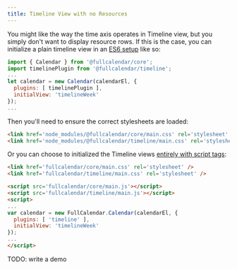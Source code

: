 ```yaml
---
title: Timeline View with no Resources
---
```


You might like the way the time axis operates in Timeline view, but you simply don't want to display resource rows. If this is the case, you can initialize a plain timeline view in an [ES6 setup](initialize-es6) like so:

```js
import { Calendar } from '@fullcalendar/core';
import timelinePlugin from '@fullcalendar/timeline';
...
let calendar = new Calendar(calendarEl, {
  plugins: [ timelinePlugin ],
  initialView: 'timelineWeek'
});
...
```

Then you'll need to ensure the correct stylesheets are loaded:

```html
<link href='node_modules/@fullcalendar/core/main.css' rel='stylesheet' />
<link href='node_modules/@fullcalendar/timeline/main.css' rel='stylesheet' />
```

Or you can choose to initialized the Timeline views [entirely with script tags](initialize-globals):

```html
<link href='fullcalendar/core/main.css' rel='stylesheet' />
<link href='fullcalendar/timeline/main.css' rel='stylesheet' />

<script src='fullcalendar/core/main.js'></script>
<script src='fullcalendar/timeline/main.js'></script>
<script>
...
var calendar = new FullCalendar.Calendar(calendarEl, {
  plugins: [ 'timeline' ],
  initialView: 'timelineWeek'
});
...
</script>
```

TODO: write a demo

